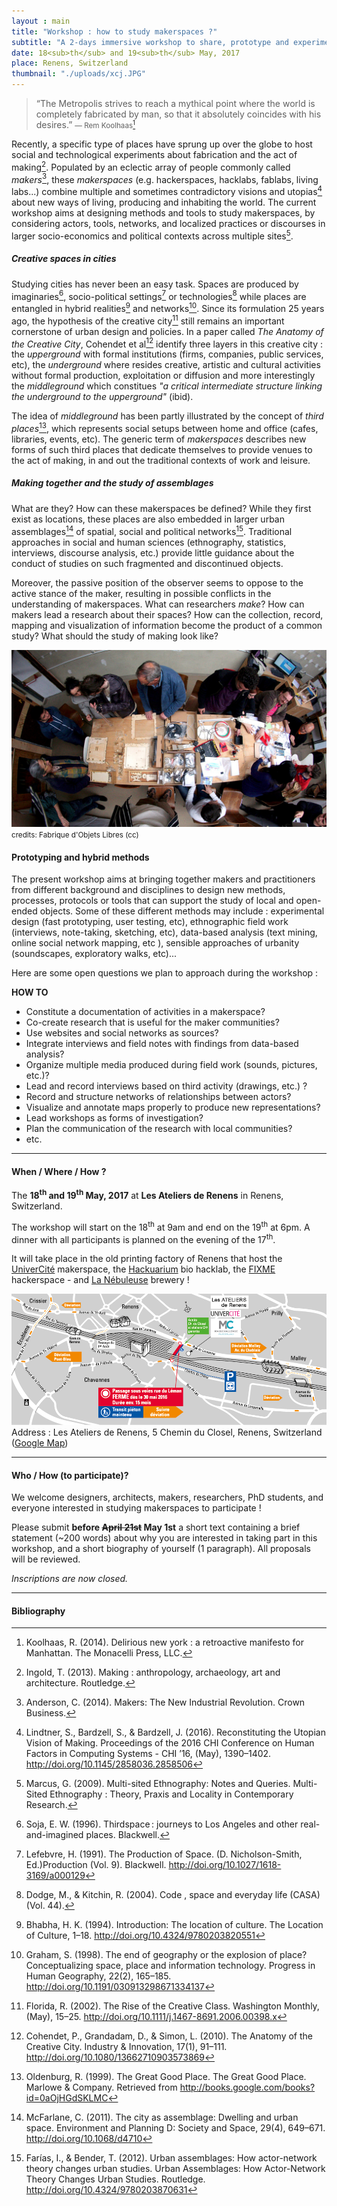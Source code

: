 ```yaml
---
layout : main
title: "Workshop : how to study makerspaces ?"
subtitle: "A 2-days immersive workshop to share, prototype and experiment with new approaches to study urban spaces of creativity."
date: 18<sub>th</sub> and 19<sub>th</sub> May, 2017
place: Renens, Switzerland
thumbnail: "./uploads/xcj.JPG"
---
```



> “The Metropolis strives to reach a mythical point where the world is completely fabricated by man, so that it absolutely coincides with his desires.”
> <small>― Rem Koolhaas[^Koolhas2000]</small>


Recently, a specific type of places have sprung up over the globe to host social and technological experiments about fabrication and the act of making[^Ingold2013]. Populated by an eclectic array of people commonly called *makers*[^Anderson2014], these *makerspaces* (e.g. hackerspaces, hacklabs, fablabs, living labs...) combine multiple and sometimes contradictory visions and utopias[^Lindtner2016] about new ways of living, producing and inhabiting the world. The current workshop aims at designing methods and tools to study makerspaces, by considering actors, tools, networks, and localized practices or discourses in larger socio-economics and political contexts across multiple sites[^Marcus2009].

##### Creative spaces in cities

Studying cities has never been an easy task. Spaces are produced by imaginaries[^Soja1996], socio-political settings[^Lefebvre1991] or technologies[^DodgeKitchin2014] while places are entangled in hybrid realities[^Bhabha1994] and networks[^Graham1998]. Since its formulation 25 years ago, the hypothesis of the creative city[^Florida2002] still remains an important cornerstone of urban design and policies. In a paper called *The Anatomy of the Creative City*, Cohendet et al[^Cohendet2012] identify three layers in this creative city : the *upperground* with formal institutions (firms, companies, public services, etc), the *underground* where resides creative, artistic and cultural activities without formal production, exploitation or diffusion and more interestingly the *middleground* which constitues *"a critical intermediate structure linking the underground to the upperground"* (ibid).

The idea of *middleground* has been partly illustrated by the concept of *third places*[^Oldenburg1999], which represents social setups between home and office (cafes, libraries, events, etc). The generic term of *makerspaces* describes new forms of such third places that dedicate themselves to provide venues to the act of making, in and out the traditional contexts of work and leisure.

##### Making together and the study of assemblages

What are they? How can these makerspaces be defined? While they first exist as locations, these places are also embedded in larger urban assemblages[^McFarlane2011] of spatial, social and political networks[^FariasBender2012]. Traditional approaches in social and human sciences (ethnography, statistics, interviews, discourse analysis, etc.) provide little guidance about the conduct of studies on such fragmented and discontinued objects.

Moreover, the passive position of the observer seems to oppose to the active stance of the maker, resulting in possible conflicts in the understanding of makerspaces. What can researchers *make*? How can makers lead a research about their spaces? How can the collection, record, mapping and visualization of information become the product of a common study? What should the study of making look like?

![Workshop pic](./uploads/fol1.jpg)
<small>credits: Fabrique d'Objets Libres (cc)</small>

#### Prototyping and hybrid methods

The present workshop aims at bringing together makers and practitioners from different background and disciplines to design new methods, processes, protocols or tools that can support the study of local and open-ended objects. Some of these different methods may include : experimental design (fast prototyping, user testing, etc), ethnographic field work (interviews, note-taking, sketching, etc), data-based analysis (text mining, online social network mapping, etc ),  sensible approaches of urbanity (soundscapes, exploratory walks, etc)...

Here are some open questions we plan to approach during the workshop :

**HOW TO**

- Constitute a documentation of activities in a makerspace?
- Co-create research that is useful for the maker communities?
- Use websites and social networks as sources?
- Integrate interviews and field notes with findings from data-based analysis?
- Organize multiple media produced during field work (sounds, pictures, etc.)?
- Lead and record interviews based on third activity (drawings, etc.)  ?
- Record and structure networks of relationships between actors?
- Visualize and annotate maps properly to produce new representations?
- Lead workshops as forms of investigation?
- Plan the communication of the research with local communities?
- etc.


---

#### When / Where / How ?

The **18<sup>th</sup> and 19<sup>th</sup> May, 2017** at **Les Ateliers de Renens** in Renens, Switzerland.

The workshop will start on the 18<sup>th</sup> at 9am and end on the 19<sup>th</sup> at 6pm. A dinner with all participants is planned on the evening of the 17<sup>th</sup>.

It will take place in the old printing factory of Renens that host the [UniverCité](https://univercite.ch) makerspace, the [Hackuarium](http://wiki.hackuarium.ch/w/Main_Page) bio hacklab, the [FIXME](https://fixme.ch/) hackerspace - and [La Nébuleuse](http://www.lanebuleuse.ch/) brewery !

![](./uploads/map.png)
Address : Les Ateliers de Renens, 5 Chemin du Closel, Renens, Switzerland ([Google Map](https://goo.gl/maps/9mirsdcJuY12))

---

#### Who / How (to participate)?


We welcome designers, architects, makers, researchers, PhD students, and everyone interested in studying makerspaces to participate !

Please submit **before <span style='text-decoration:line-through'>April 21st</span> May 1st** a short text containing a brief statement (~200 words) about why you are interested in taking part in this workshop, and a short biography of yourself (1 paragraph). All proposals will be reviewed.


*Inscriptions are now closed.*

---

#### Bibliography

[^Florida2002]: Florida, R. (2002). The Rise of the Creative Class. Washington Monthly, (May), 15–25. http://doi.org/10.1111/j.1467-8691.2006.00398.x

[^Cohendet2012]: Cohendet, P., Grandadam, D., & Simon, L. (2010). The Anatomy of the Creative City. Industry & Innovation, 17(1), 91–111. http://doi.org/10.1080/13662710903573869

[^DodgeKitchin2014]: Dodge, M., & Kitchin, R. (2004). Code , space and everyday life (CASA) (Vol. 44).

[^FariasBender2012]: Farías, I., & Bender, T. (2012). Urban assemblages: How actor-network theory changes urban studies. Urban Assemblages: How Actor-Network Theory Changes Urban Studies. Routledge. http://doi.org/10.4324/9780203870631

[^McFarlane2011]: McFarlane, C. (2011). The city as assemblage: Dwelling and urban space. Environment and Planning D: Society and Space, 29(4), 649–671. http://doi.org/10.1068/d4710

[^Oldenburg1999]: Oldenburg, R. (1999). The Great Good Place. The Great Good Place. Marlowe & Company. Retrieved from http://books.google.com/books?id=0aOjHGdSKLMC

[^Bhabha1994]: Bhabha, H. K. (1994). Introduction: The location of culture. The Location of Culture, 1–18. http://doi.org/10.4324/9780203820551

[^Soja1996]: Soja, E. W. (1996). Thirdspace : journeys to Los Angeles and other real-and-imagined places. Blackwell.

[^Lefebvre1991]: Lefebvre, H. (1991). The Production of Space. (D. Nicholson-Smith, Ed.)Production (Vol. 9). Blackwell. http://doi.org/10.1027/1618-3169/a000129

[^Ingold2013]: Ingold, T. (2013). Making : anthropology, archaeology, art and architecture. Routledge.

[^Anderson2014]: Anderson, C. (2014). Makers: The New Industrial Revolution. Crown Business.

[^Lindtner2016]: Lindtner, S., Bardzell, S., & Bardzell, J. (2016). Reconstituting the Utopian Vision of Making. Proceedings of the 2016 CHI Conference on Human Factors in Computing Systems - CHI ’16, (May), 1390–1402. http://doi.org/10.1145/2858036.2858506

[^Koolhas2000]: Koolhaas, R. (2014). Delirious new york : a retroactive manifesto for Manhattan. The Monacelli Press, LLC.

[^Graham1998]: Graham, S. (1998). The end of geography or the explosion of place? Conceptualizing space, place and information technology. Progress in Human Geography, 22(2), 165–185. http://doi.org/10.1191/030913298671334137

[^Adams1998]: Adams, P. (1998). Network topologies and virtual place. Annals of the Association of American Geographers, 88(1), 88–106. http://doi.org/10.1111/1467-8306.00086

[^Marcus2009]: Marcus, G. (2009). Multi-sited Ethnography: Notes and Queries. Multi-Sited Ethnography : Theory, Praxis and Locality in Contemporary Research.
